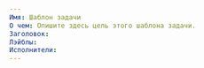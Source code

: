 ```yaml
---
Имя: Шаблон задачи
О чем: Опишите здесь цель этого шаблона задачи.
Заголовок:
Лэйблы:
Исполнители:
---
```

